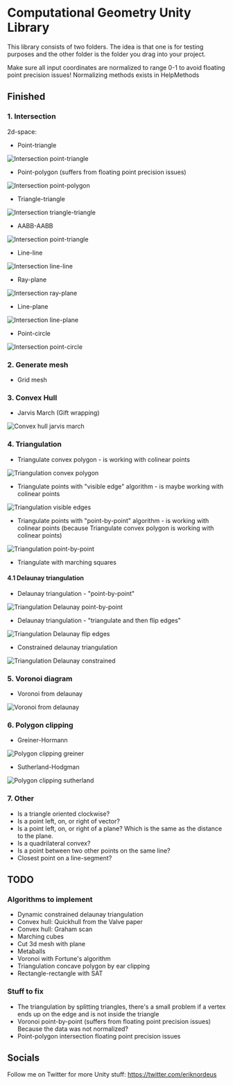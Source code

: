 # Computational Geometry Unity Library

This library consists of two folders. The idea is that one is for testing purposes and the other folder is the folder you drag into your project. 

Make sure all input coordinates are normalized to range 0-1 to avoid floating point precision issues! Normalizing methods exists in HelpMethods

## Finished


### 1. Intersection

2d-space:

* Point-triangle

![Intersection point-triangle](/_media/intersections-point-triangle.png?raw=true)

* Point-polygon (suffers from floating point precision issues) 

![Intersection point-polygon](/_media/intersections-point-polygon.png?raw=true)

* Triangle-triangle		

![Intersection triangle-triangle](/_media/intersections-triangle-triangle.png?raw=true)

* AABB-AABB 			

![Intersection point-triangle](/_media/intersections-aabb-aabb.png?raw=true)

* Line-line 	

![Intersection line-line](/_media/intersections-line-line.png?raw=true)
				
* Ray-plane 	

![Intersection ray-plane](/_media/intersections-ray-plane.png?raw=true)
				
* Line-plane 	

![Intersection line-plane](/_media/intersections-line-plane.png?raw=true)
		
* Point-circle 	

![Intersection point-circle](/_media/intersections-point-circle.png?raw=true)			


### 2. Generate mesh

* Grid mesh	


### 3. Convex Hull

* Jarvis March (Gift wrapping)

![Convex hull jarvis march](/_media/convex-hull-jarvis.png?raw=true)	


### 4. Triangulation

* Triangulate convex polygon - is working with colinear points

![Triangulation convex polygon](/_media/triangulation-convex-polygon.png?raw=true)	

* Triangulate points with "visible edge" algorithm - is maybe working with colinear points

![Triangulation visible edges](/_media/triangulation-visible-edges.png?raw=true)	

* Triangulate points with "point-by-point" algorithm - is working with colinear points (because Triangulate convex polygon is working with colinear points)

![Triangulation point-by-point](/_media/triangulation-point-by-point.png?raw=true)	

* Triangulate with marching squares

#### 4.1 Delaunay triangulation

* Delaunay triangulation - "point-by-point" 

![Triangulation Delaunay point-by-point](/_media/triangulation-delaunay-point-by-point.png?raw=true)	

* Delaunay triangulation - "triangulate and then flip edges" 

![Triangulation Delaunay flip edges](/_media/triangulation-delaunay-flip-edges.png?raw=true)	

* Constrained delaunay triangulation 

![Triangulation Delaunay constrained](/_media/triangulation-delaunay-constrained.png?raw=true)	


### 5. Voronoi diagram

* Voronoi from delaunay

![Voronoi from delaunay](/_media/voronoi-from-delaunay.png?raw=true)	



### 6. Polygon clipping

* Greiner-Hormann 

![Polygon clipping greiner](/_media/polygon-clipping-greiner.png?raw=true)	

* Sutherland-Hodgman 

![Polygon clipping sutherland](/_media/polygon-clipping-sutherland.png?raw=true)	


### 7. Other

* Is a triangle oriented clockwise? 
* Is a point left, on, or right of vector? 
* Is a point left, on, or right of a plane? Which is the same as the distance to the plane. 
* Is a quadrilateral convex? 
* Is a point between two other points on the same line? 
* Closest point on a line-segment? 


## TODO

### Algorithms to implement

* Dynamic constrained delaunay triangulation
* Convex hull: Quickhull from the Valve paper
* Convex hull: Graham scan
* Marching cubes
* Cut 3d mesh with plane
* Metaballs
* Voronoi with Fortune's algorithm
* Triangulation concave polygon by ear clipping
* Rectangle-rectangle with SAT

### Stuff to fix

* The triangulation by splitting triangles, there's a small problem if a vertex ends up on the edge and is not inside the triangle
* Voronoi point-by-point (suffers from floating point precision issues) Because the data was not normalized?
* Point-polygon intersection floating point precision issues


## Socials

Follow me on Twitter for more Unity stuff: https://twitter.com/eriknordeus
